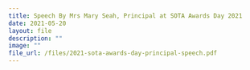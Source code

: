 ```yaml
---
title: Speech By Mrs Mary Seah, Principal at SOTA Awards Day 2021
date: 2021-05-20
layout: file
description: ""
image: ""
file_url: /files/2021-sota-awards-day-principal-speech.pdf
---
```


